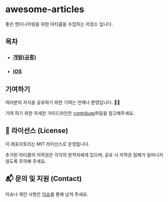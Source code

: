 # awesome-articles
좋은 엔지니어링을 위한 아티클을 수집하는 저장소 입니다.

## 목차

- ### [개발(공통)](./engineering.md)
- ### [iOS](./ios.md)

## 기여하기
여러분의 지식을 공유하기 위한 기여는 언제나 환영입니다. 🙌🏻

기여 하기 위한 자세한 가이드라인은 [contribute](./contribute.md)파일을 참고해주세요.

## 📜 라이선스 (License)

이 레포지토리는 MIT 라이선스로 운영됩니다. 

추가된 아티클의 저작권은 각각의 원작자에게 있으며, 공유 시 저작권 침해가 일어나지 않도록 주의해 주세요.

## 📬 문의 및 지원 (Contact)

이슈나 제안 사항은 [이슈](https://github.com/yourssu/awesome-articles/issues)를 통해 남겨 주세요.
